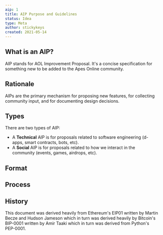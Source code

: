 ```yaml
---
aip: 1
title: AIP Purpose and Guidelines
status: Idea
type: Meta
author: stickykeys
created: 2021-05-14
---
```

## What is an AIP?
AIP stands for AOL Improvement Proposal. It's a concise specification for something new to be added to the Apes Online community.

## Rationale
AIPs are the primary mechanism for proposing new features, for collecting community input, and for documenting design decisions.

## Types
There are two types of AIP:
- A **Technical** AIP is for proposals related to software engineering (d-apps, smart contracts, bots, etc).
- A **Social** AIP is for proposals related to how we interact in the community (events, games, airdrops, etc).

## Format

## Process

## History
This document was derived heavily from Ethereum's EIP01 written by Martin Becze and Hudson Jameson which in turn was derived heavily by Bitcoin's BIP-0001 written by Amir Taaki which in turn was derived from Python's PEP-0001.
